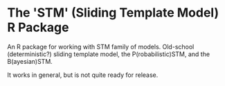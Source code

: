 # The 'STM' (Sliding Template Model) R Package

An R package for working with STM family of models. Old-school (deterministic?) sliding template model, the P(robabilistic)STM, and the B(ayesian)STM.

It works in general, but is not quite ready for release.
